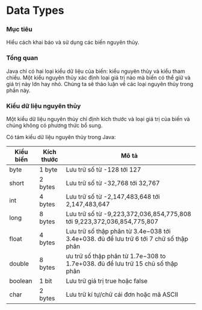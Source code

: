 # Data Types

### Mục tiêu
Hiểu cách khai báo và sử dụng các biến nguyên thủy.

### Tổng quan
Java chỉ có hai loại kiểu dữ liệu của biến: kiểu nguyên thủy và kiểu tham chiếu. Một kiểu nguyên thủy xác định loại giá trị nào mà biến có thể giữ và giá trị này lớn hay nhỏ. Chúng ta sẽ thảo luận về các loại nguyên thủy trong phần này.

### Kiểu dữ liệu nguyên thủy
Một kiểu dữ liệu nguyên thủy chỉ định kích thước và loại giá trị của biến và chúng không có phương thức bổ sung.

Có tám kiểu dữ liệu nguyên thủy trong Java:

| Kiểu biến |	Kích thước |	Mô tả |
|-----------|------------|--------|
| byte |	1 byte |	Lưu trữ số từ -128 tới 127 |
| short |	2 bytes |	Lưu trữ số từ -32,768 tới 32,767 |
| int |	4 bytes |	Lưu trữ số từ -2,147,483,648 tới 2,147,483,647 |
| long |	8 bytes |	Lưu trữ số từ -9,223,372,036,854,775,808 tới 9,223,372,036,854,775,807 |
| float |	4 bytes |	Lưu trữ số thập phân từ 3.4e−038 tới 3.4e+038. đủ để lưu trữ 6 tới 7 chữ số thập phân |
| double |	8 bytes |	ưu trữ số thập phân từ 1.7e−308 to 1.7e+038. đủ để lưu trữ 15 chũ số thập phân |
| boolean |	1 bit |	Lưu trữ giá trị true hoặc false |
| char |	2 bytes |	Lưu trữ kí tự/chữ cái đơn hoặc mã ASCII |
